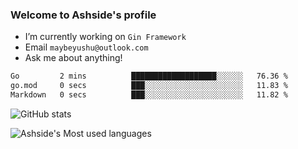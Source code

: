 ### Welcome to Ashside's profile

- I’m currently working on `Gin Framework`
- Email `maybeyushu@outlook.com`
- Ask me about anything!

<!--START_SECTION:waka-->

```txt
Go         2 mins          ███████████████████░░░░░░   76.36 %
go.mod     0 secs          ███░░░░░░░░░░░░░░░░░░░░░░   11.83 %
Markdown   0 secs          ███░░░░░░░░░░░░░░░░░░░░░░   11.82 %
```

<!--END_SECTION:waka-->

![GitHub stats](https://github-readme-stats.vercel.app/api?username=Ashside)

![Ashside's Most used languages](https://github-readme-stats.vercel.app/api/top-langs/?username=Ashside&layout=compact&hide_border=true&langs_count=10)


